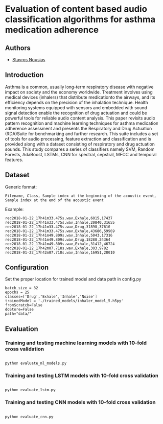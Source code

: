 # Evaluation of content based audio classification algorithms for asthma medication adherence 

## Authors
- [Stavros Nousias](https://github.com/snousias)


## Introduction

Asthma is a common, usually long-term respiratory disease with negative impact on society and the economy worldwide. Treatment involves using medical devices (inhalers) that distribute medicationto the airways, and its efficiency depends on the precision of the inhalation technique. Health monitoring systems equipped with sensors and embedded with sound signal detection enable the recognition of drug actuation and could be powerful tools for reliable audio content analysis. This paper revisits audio pattern recognition  and  machine  learning  techniques  for  asthma  medication  adherence  assessment  and  presents the Respiratory and Drug Actuation (RDA)Suite  for benchmarking and further research.  This suite includes  a  set  of  tools  for  audio  processing,  feature  extraction  and  classification  and  is  provided  along with a dataset consisting of respiratory and drug actuation sounds.  This study compares a series of classifiers namely SVM, Random Forests, AdaBoost, LSTMs, CNN for spectral, cepstral, MFCC and temporal features.



## Dataset
Generic format:
```
Filename, Class, Sample index at the beginning of the acoustic event, Sample index at the end of the acoustic event

```

Example:

```
rec2018-01-22_17h41m33.475s.wav,Exhale,6015,17437
rec2018-01-22_17h41m33.475s.wav,Inhale,20840,31655
rec2018-01-22_17h41m33.475s.wav,Drug,31898,37610
rec2018-01-22_17h41m33.475s.wav,Exhale,43686,59969
rec2018-01-22_17h41m49.809s.wav,Inhale,5043,17316
rec2018-01-22_17h41m49.809s.wav,Drug,18288,24364
rec2018-01-22_17h41m49.809s.wav,Exhale,31412,46724
rec2018-01-22_17h42m07.718s.wav,Exhale,303,9782
rec2018-01-22_17h42m07.718s.wav,Inhale,16951,28010
```

## Configuration

Set the proper location for trained model and data path in config.py

```
batch_size = 32
epochs = 25
classes=['Drug','Exhale','Inhale','Noise']
trainedModel = './trained_models/inhaler_model_5.h5py'
fromScratch=False
doStore=False
path="data/"
```

## Evaluation

### Training and testing machine learning models with 10-fold cross validation
```

python evaluate_ml_models.py

```

### Training and testing LSTM models with 10-fold cross validation

```

python evaluate_lstm.py

```



### Training and testing CNN models with 10-fold cross validation

```

python evaluate_cnn.py

```




